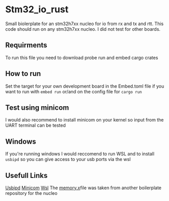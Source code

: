 # Stm32_io_rust 
Small biolerplate for an stm32h7xx nucleo for io from rx and tx and rtt. 
This code should run on any stm32h7xx nucleo. I did not test for other boards.

## Requirments 
To run this file you need to download probe run and embed cargo crates

## How to run
Set the target for your own development board in the Embed.toml file if you want to run with ```embed run``` or/and on the config file for ```cargo run```

## Test using minicom
I would also recommend to install minicom on your kernel so input from the UART terminal can be tested

## Windows
If you're running windows I would reccomend to run WSL and to install ```usbipd``` so you can give access to your usb ports via the wsl

## Usefull Links
[Usbipd](https://learn.microsoft.com/en-us/windows/wsl/connect-usb)
[Minicom]([https://learn.microsoft.com/en-us/windows/wsl/connect-usb](https://www.cyberciti.biz/tips/connect-soekris-single-board-computer-using-minicom.html)https://www.cyberciti.biz/tips/connect-soekris-single-board-computer-using-minicom.html)
[Wsl](https://learn.microsoft.com/en-us/windows/wsl/install)
The [memory.x](https://github.com/astraw/nucleo-h743zi)file was taken from another boilerplate repository for the nucleo


